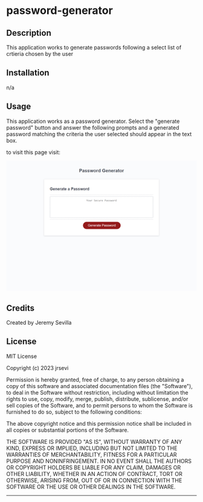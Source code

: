 # password-generator

## Description

This application works to generate passwords following a select list of crtieria chosen by the user

## Installation

n/a

## Usage
This application works as a password generator. Select the "generate password" button and answer the following prompts and a generated password matching the criteria the user selected should appear in the text box.

to visit this page visit:

![Webpage Screenshot](./assets/Screenshot%20(11).png)

## Credits

Created by Jeremy Sevilla

## License

MIT License

Copyright (c) 2023 jrsevi

Permission is hereby granted, free of charge, to any person obtaining a copy of this software and associated documentation files (the "Software"), to deal in the Software without restriction, including without limitation the rights to use, copy, modify, merge, publish, distribute, sublicense, and/or sell copies of the Software, and to permit persons to whom the Software is furnished to do so, subject to the following conditions:

The above copyright notice and this permission notice shall be included in all copies or substantial portions of the Software.

THE SOFTWARE IS PROVIDED "AS IS", WITHOUT WARRANTY OF ANY KIND, EXPRESS OR IMPLIED, INCLUDING BUT NOT LIMITED TO THE WARRANTIES OF MERCHANTABILITY, FITNESS FOR A PARTICULAR PURPOSE AND NONINFRINGEMENT. IN NO EVENT SHALL THE AUTHORS OR COPYRIGHT HOLDERS BE LIABLE FOR ANY CLAIM, DAMAGES OR OTHER LIABILITY, WHETHER IN AN ACTION OF CONTRACT, TORT OR OTHERWISE, ARISING FROM, OUT OF OR IN CONNECTION WITH THE SOFTWARE OR THE USE OR OTHER DEALINGS IN THE SOFTWARE.

---